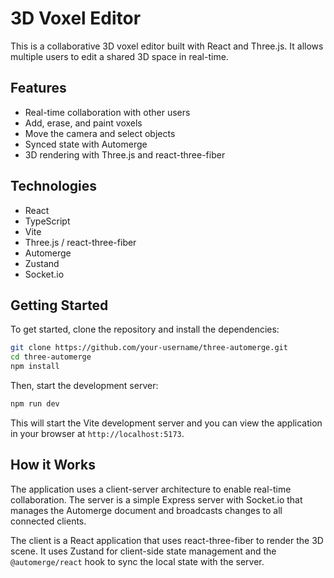 # 3D Voxel Editor

This is a collaborative 3D voxel editor built with React and Three.js. It allows multiple users to edit a shared 3D space in real-time.

## Features

- Real-time collaboration with other users
- Add, erase, and paint voxels
- Move the camera and select objects
- Synced state with Automerge
- 3D rendering with Three.js and react-three-fiber

## Technologies

- React
- TypeScript
- Vite
- Three.js / react-three-fiber
- Automerge
- Zustand
- Socket.io

## Getting Started

To get started, clone the repository and install the dependencies:

```bash
git clone https://github.com/your-username/three-automerge.git
cd three-automerge
npm install
```

Then, start the development server:

```bash
npm run dev
```

This will start the Vite development server and you can view the application in your browser at `http://localhost:5173`.

## How it Works

The application uses a client-server architecture to enable real-time collaboration. The server is a simple Express server with Socket.io that manages the Automerge document and broadcasts changes to all connected clients.

The client is a React application that uses react-three-fiber to render the 3D scene. It uses Zustand for client-side state management and the `@automerge/react` hook to sync the local state with the server.